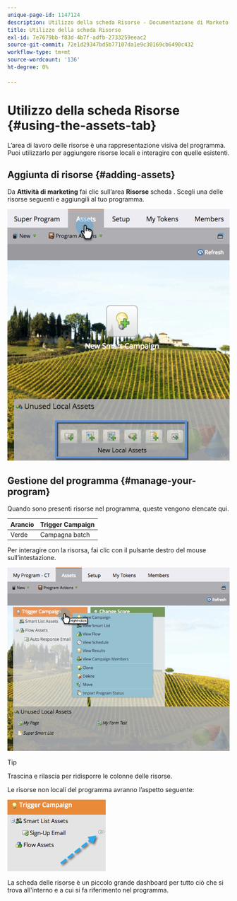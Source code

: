 ```yaml
---
unique-page-id: 1147124
description: Utilizzo della scheda Risorse - Documentazione di Marketo - Documentazione del prodotto
title: Utilizzo della scheda Risorse
exl-id: 7e7679bb-f83d-4b7f-adfb-2733259eeac2
source-git-commit: 72e1d29347bd5b77107da1e9c30169cb6490c432
workflow-type: tm+mt
source-wordcount: '136'
ht-degree: 0%

---
```


# Utilizzo della scheda Risorse {#using-the-assets-tab}

L’area di lavoro delle risorse è una rappresentazione visiva del programma. Puoi utilizzarlo per aggiungere risorse locali e interagire con quelle esistenti.

## Aggiunta di risorse {#adding-assets}

Da **Attività di marketing** fai clic sull’area **Risorse** scheda . Scegli una delle risorse seguenti e aggiungili al tuo programma.

![](assets/programassets.png)

## Gestione del programma  {#manage-your-program}

Quando sono presenti risorse nel programma, queste vengono elencate qui.

| Arancio | Trigger Campaign |
|---|---|
| Verde | Campagna batch |

Per interagire con la risorsa, fai clic con il pulsante destro del mouse sull’intestazione.

![](assets/assetsprefilled.png)

>[!TIP]
>
>Trascina e rilascia per ridisporre le colonne delle risorse.

Le risorse non locali del programma avranno l’aspetto seguente:

![](assets/image2014-9-18-16-3a30-3a33.png)

La scheda delle risorse è un piccolo grande dashboard per tutto ciò che si trova all&#39;interno e a cui si fa riferimento nel programma.
